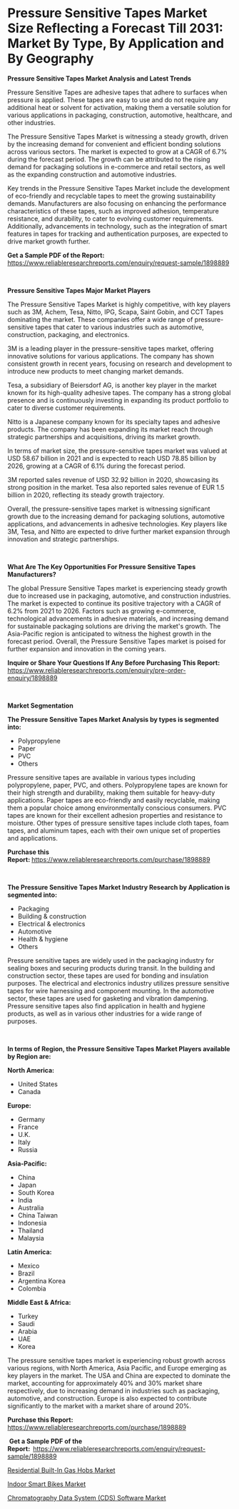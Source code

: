 <p><h1>Pressure Sensitive Tapes Market Size Reflecting a Forecast Till 2031: Market By Type, By Application and By Geography</h1></p><p><strong>Pressure Sensitive Tapes Market Analysis and Latest Trends</strong></p>
<p><p>Pressure Sensitive Tapes are adhesive tapes that adhere to surfaces when pressure is applied. These tapes are easy to use and do not require any additional heat or solvent for activation, making them a versatile solution for various applications in packaging, construction, automotive, healthcare, and other industries.</p><p>The Pressure Sensitive Tapes Market is witnessing a steady growth, driven by the increasing demand for convenient and efficient bonding solutions across various sectors. The market is expected to grow at a CAGR of 6.7% during the forecast period. The growth can be attributed to the rising demand for packaging solutions in e-commerce and retail sectors, as well as the expanding construction and automotive industries.</p><p>Key trends in the Pressure Sensitive Tapes Market include the development of eco-friendly and recyclable tapes to meet the growing sustainability demands. Manufacturers are also focusing on enhancing the performance characteristics of these tapes, such as improved adhesion, temperature resistance, and durability, to cater to evolving customer requirements. Additionally, advancements in technology, such as the integration of smart features in tapes for tracking and authentication purposes, are expected to drive market growth further.</p></p>
<p><strong>Get a Sample PDF of the Report:&nbsp;</strong> <a href="https://www.reliableresearchreports.com/enquiry/request-sample/1898889">https://www.reliableresearchreports.com/enquiry/request-sample/1898889</a></p>
<p>&nbsp;</p>
<p><strong>Pressure Sensitive Tapes Major Market Players</strong></p>
<p><p>The Pressure Sensitive Tapes Market is highly competitive, with key players such as 3M, Achem, Tesa, Nitto, IPG, Scapa, Saint Gobin, and CCT Tapes dominating the market. These companies offer a wide range of pressure-sensitive tapes that cater to various industries such as automotive, construction, packaging, and electronics.</p><p>3M is a leading player in the pressure-sensitive tapes market, offering innovative solutions for various applications. The company has shown consistent growth in recent years, focusing on research and development to introduce new products to meet changing market demands.</p><p>Tesa, a subsidiary of Beiersdorf AG, is another key player in the market known for its high-quality adhesive tapes. The company has a strong global presence and is continuously investing in expanding its product portfolio to cater to diverse customer requirements.</p><p>Nitto is a Japanese company known for its specialty tapes and adhesive products. The company has been expanding its market reach through strategic partnerships and acquisitions, driving its market growth.</p><p>In terms of market size, the pressure-sensitive tapes market was valued at USD 58.67 billion in 2021 and is expected to reach USD 78.85 billion by 2026, growing at a CAGR of 6.1% during the forecast period.</p><p>3M reported sales revenue of USD 32.92 billion in 2020, showcasing its strong position in the market. Tesa also reported sales revenue of EUR 1.5 billion in 2020, reflecting its steady growth trajectory.</p><p>Overall, the pressure-sensitive tapes market is witnessing significant growth due to the increasing demand for packaging solutions, automotive applications, and advancements in adhesive technologies. Key players like 3M, Tesa, and Nitto are expected to drive further market expansion through innovation and strategic partnerships.</p></p>
<p>&nbsp;</p>
<p><strong>What Are The Key Opportunities For Pressure Sensitive Tapes Manufacturers?</strong></p>
<p><p>The global Pressure Sensitive Tapes market is experiencing steady growth due to increased use in packaging, automotive, and construction industries. The market is expected to continue its positive trajectory with a CAGR of 6.2% from 2021 to 2026. Factors such as growing e-commerce, technological advancements in adhesive materials, and increasing demand for sustainable packaging solutions are driving the market's growth. The Asia-Pacific region is anticipated to witness the highest growth in the forecast period. Overall, the Pressure Sensitive Tapes market is poised for further expansion and innovation in the coming years.</p></p>
<p><strong>Inquire or Share Your Questions If Any Before Purchasing This Report:</strong> <a href="https://www.reliableresearchreports.com/enquiry/pre-order-enquiry/1898889">https://www.reliableresearchreports.com/enquiry/pre-order-enquiry/1898889</a></p>
<p>&nbsp;</p>
<p><strong>Market Segmentation</strong></p>
<p><strong>The Pressure Sensitive Tapes Market Analysis by types is segmented into:</strong></p>
<p><ul><li>Polypropylene</li><li>Paper</li><li>PVC</li><li>Others</li></ul></p>
<p><p>Pressure sensitive tapes are available in various types including polypropylene, paper, PVC, and others. Polypropylene tapes are known for their high strength and durability, making them suitable for heavy-duty applications. Paper tapes are eco-friendly and easily recyclable, making them a popular choice among environmentally conscious consumers. PVC tapes are known for their excellent adhesion properties and resistance to moisture. Other types of pressure sensitive tapes include cloth tapes, foam tapes, and aluminum tapes, each with their own unique set of properties and applications.</p></p>
<p><strong>Purchase this Report:&nbsp;</strong><a href="https://www.reliableresearchreports.com/purchase/1898889">https://www.reliableresearchreports.com/purchase/1898889</a></p>
<p>&nbsp;</p>
<p><strong>The Pressure Sensitive Tapes Market Industry Research by Application is segmented into:</strong></p>
<p><ul><li>Packaging</li><li>Building & construction</li><li>Electrical & electronics</li><li>Automotive</li><li>Health & hygiene</li><li>Others</li></ul></p>
<p><p>Pressure sensitive tapes are widely used in the packaging industry for sealing boxes and securing products during transit. In the building and construction sector, these tapes are used for bonding and insulation purposes. The electrical and electronics industry utilizes pressure sensitive tapes for wire harnessing and component mounting. In the automotive sector, these tapes are used for gasketing and vibration dampening. Pressure sensitive tapes also find application in health and hygiene products, as well as in various other industries for a wide range of purposes.</p></p>
<p>&nbsp;</p>
<p><strong>In terms of Region, the Pressure Sensitive Tapes Market Players available by Region are:</strong></p>
<p>
    <p> <strong> North America: </strong>
        <ul>
            <li>United States</li>
            <li>Canada</li>
        </ul>
        </p> 
    <p> <strong> Europe: </strong>
        <ul>
            <li>Germany</li>
            <li>France</li>
            <li>U.K.</li>
            <li>Italy</li>
            <li>Russia</li>
        </ul>
        </p> 
    <p> <strong> Asia-Pacific: </strong>
        <ul>
            <li>China</li>
            <li>Japan</li>
            <li>South Korea</li>
            <li>India</li>
            <li>Australia</li>
            <li>China Taiwan</li>
            <li>Indonesia</li>
            <li>Thailand</li>
            <li>Malaysia</li>
        </ul>
        </p> 
    <p> <strong> Latin America: </strong>
        <ul>
            <li>Mexico</li>
            <li>Brazil</li>
            <li>Argentina Korea</li>
            <li>Colombia</li>
        </ul>
        </p> 
    <p> <strong> Middle East & Africa: </strong>
        <ul>
            <li>Turkey</li>
            <li>Saudi</li>
            <li>Arabia</li>
            <li>UAE</li>
            <li>Korea</li>
        </ul>
    </p>
    </p>
<p><p>The pressure sensitive tapes market is experiencing robust growth across various regions, with North America, Asia Pacific, and Europe emerging as key players in the market. The USA and China are expected to dominate the market, accounting for approximately 40% and 30% market share respectively, due to increasing demand in industries such as packaging, automotive, and construction. Europe is also expected to contribute significantly to the market with a market share of around 20%.</p></p>
<p><strong>Purchase this Report: </strong><a href="https://www.reliableresearchreports.com/purchase/1898889">https://www.reliableresearchreports.com/purchase/1898889</a></p>
<p>&nbsp;<strong>Get a Sample PDF of the Report:&nbsp;&nbsp;</strong><a href="https://www.reliableresearchreports.com/enquiry/request-sample/1898889">https://www.reliableresearchreports.com/enquiry/request-sample/1898889</a></p>
<p><strong></strong></p>
<p><p><a href="https://view.publitas.com/reportprime-1/decoding-the-residential-built-in-gas-hobs-market-a-deep-dive-into-the-latest-market-trends-market-segmentation-and-competitive-analysis/">Residential Built-In Gas Hobs Market</a></p><p><a href="https://view.publitas.com/reportprime-1/indoor-smart-bikes-market-research-report-reveals-the-latest-trends-and-opportunities-of-this-market-for-period-from-2023-2030/">Indoor Smart Bikes Market</a></p><p><a href="https://view.publitas.com/reportprime-1/chromatography-data-system-cds-software-market-research-report-provides-critical-insights-that-can-help-shape-business-development-and-investment-strategies/">Chromatography Data System (CDS) Software Market</a></p></p>